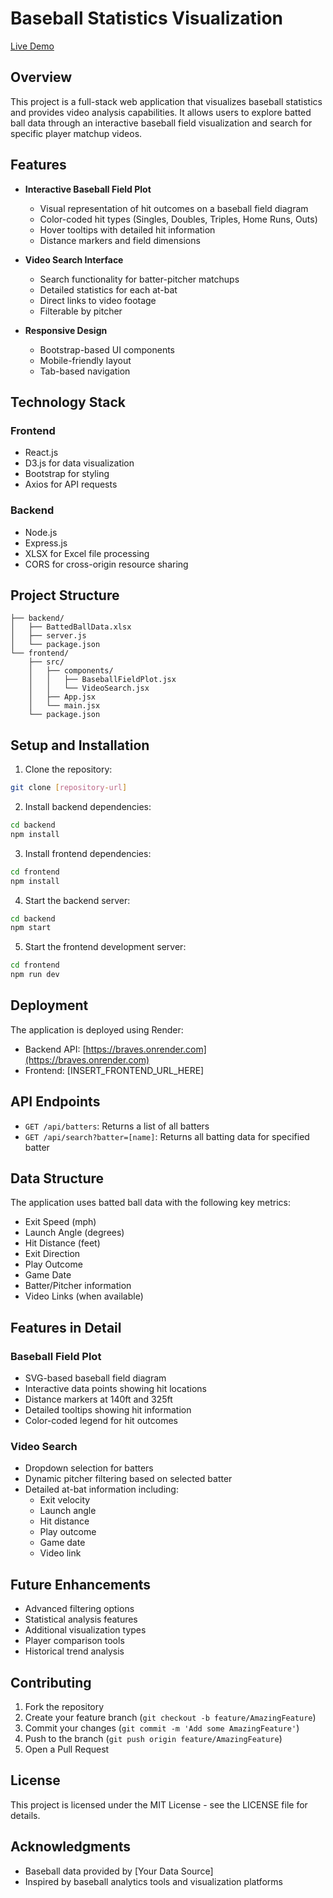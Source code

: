 # Baseball Statistics Visualization

[Live Demo](https://braves-web.onrender.com)

## Overview
This project is a full-stack web application that visualizes baseball statistics and provides video analysis capabilities. It allows users to explore batted ball data through an interactive baseball field visualization and search for specific player matchup videos.

## Features
- **Interactive Baseball Field Plot**
  - Visual representation of hit outcomes on a baseball field diagram
  - Color-coded hit types (Singles, Doubles, Triples, Home Runs, Outs)
  - Hover tooltips with detailed hit information
  - Distance markers and field dimensions

- **Video Search Interface**
  - Search functionality for batter-pitcher matchups
  - Detailed statistics for each at-bat
  - Direct links to video footage
  - Filterable by pitcher

- **Responsive Design**
  - Bootstrap-based UI components
  - Mobile-friendly layout
  - Tab-based navigation

## Technology Stack
### Frontend
- React.js
- D3.js for data visualization
- Bootstrap for styling
- Axios for API requests

### Backend
- Node.js
- Express.js
- XLSX for Excel file processing
- CORS for cross-origin resource sharing

## Project Structure
```
├── backend/
│   ├── BattedBallData.xlsx
│   ├── server.js
│   └── package.json
└── frontend/
    ├── src/
    │   ├── components/
    │   │   ├── BaseballFieldPlot.jsx
    │   │   └── VideoSearch.jsx
    │   ├── App.jsx
    │   └── main.jsx
    └── package.json
```

## Setup and Installation

1. Clone the repository:
```bash
git clone [repository-url]
```

2. Install backend dependencies:
```bash
cd backend
npm install
```

3. Install frontend dependencies:
```bash
cd frontend
npm install
```

4. Start the backend server:
```bash
cd backend
npm start
```

5. Start the frontend development server:
```bash
cd frontend
npm run dev
```

## Deployment
The application is deployed using Render:
- Backend API: [https://braves.onrender.com](https://braves.onrender.com)
- Frontend: [INSERT_FRONTEND_URL_HERE]

## API Endpoints
- `GET /api/batters`: Returns a list of all batters
- `GET /api/search?batter=[name]`: Returns all batting data for specified batter

## Data Structure
The application uses batted ball data with the following key metrics:
- Exit Speed (mph)
- Launch Angle (degrees)
- Hit Distance (feet)
- Exit Direction
- Play Outcome
- Game Date
- Batter/Pitcher information
- Video Links (when available)

## Features in Detail

### Baseball Field Plot
- SVG-based baseball field diagram
- Interactive data points showing hit locations
- Distance markers at 140ft and 325ft
- Detailed tooltips showing hit information
- Color-coded legend for hit outcomes

### Video Search
- Dropdown selection for batters
- Dynamic pitcher filtering based on selected batter
- Detailed at-bat information including:
  - Exit velocity
  - Launch angle
  - Hit distance
  - Play outcome
  - Game date
  - Video link

## Future Enhancements
- Advanced filtering options
- Statistical analysis features
- Additional visualization types
- Player comparison tools
- Historical trend analysis

## Contributing
1. Fork the repository
2. Create your feature branch (`git checkout -b feature/AmazingFeature`)
3. Commit your changes (`git commit -m 'Add some AmazingFeature'`)
4. Push to the branch (`git push origin feature/AmazingFeature`)
5. Open a Pull Request

## License
This project is licensed under the MIT License - see the LICENSE file for details.

## Acknowledgments
- Baseball data provided by [Your Data Source]
- Inspired by baseball analytics tools and visualization platforms